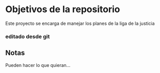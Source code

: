 # Objetivos de la repositorio

Este proyecto se encarga de manejar los planes de la liga de la justicia

### editado desde git


## Notas
Pueden hacer lo que quieran...
